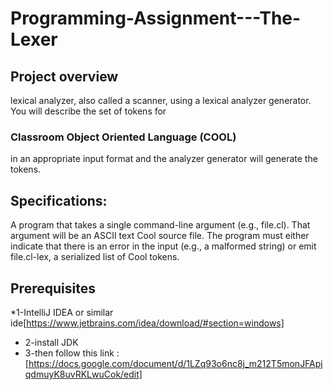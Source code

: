 # Programming-Assignment---The-Lexer
## Project overview
 lexical analyzer, also called a scanner, using a lexical analyzer generator. You will describe the set of tokens for
 ### Classroom Object Oriented Language (COOL)
 in an appropriate input format and the analyzer generator will generate the tokens.
 ## Specifications:
 A program that takes a single command-line argument (e.g., file.cl). That argument will be an ASCII text Cool source file. The program must either indicate that there is an error in the input (e.g., a malformed string) or emit file.cl-lex, a serialized list of Cool tokens.

## Prerequisites
*1-IntelliJ IDEA  or similar ide[https://www.jetbrains.com/idea/download/#section=windows]
* 2-install JDK 
* 3-then follow this link : [https://docs.google.com/document/d/1LZq93o6nc8j_m212T5monJFApjqdmuyK8uvRKLwuCok/edit]
